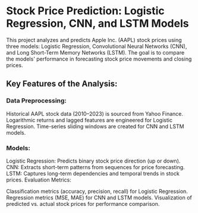 # Stock Price Prediction: Logistic Regression, CNN, and LSTM Models

This project analyzes and predicts Apple Inc. (AAPL) stock prices using three models: Logistic Regression, Convolutional Neural Networks (CNN), and Long Short-Term Memory Networks (LSTM). The goal is to compare the models' performance in forecasting stock price movements and closing prices.

## Key Features of the Analysis:
### Data Preprocessing:

Historical AAPL stock data (2010–2023) is sourced from Yahoo Finance.
Logarithmic returns and lagged features are engineered for Logistic Regression.
Time-series sliding windows are created for CNN and LSTM models.

### Models:

Logistic Regression: Predicts binary stock price direction (up or down).
CNN: Extracts short-term patterns from sequences for price forecasting.
LSTM: Captures long-term dependencies and temporal trends in stock prices.
Evaluation Metrics:

Classification metrics (accuracy, precision, recall) for Logistic Regression.
Regression metrics (MSE, MAE) for CNN and LSTM models.
Visualization of predicted vs. actual stock prices for performance comparison.
